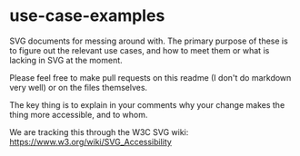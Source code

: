 # use-case-examples
SVG documents for messing around with. The primary purpose of these is to figure out the relevant use cases,
and how to meet them or what is lacking in SVG at the moment.

Please feel free to make pull requests on this readme (I don't do markdown very well) or on the files themselves.

The key thing is to explain in your comments why your change makes the thing more accessible, and to whom.

We are tracking this through the W3C SVG wiki:
https://www.w3.org/wiki/SVG_Accessibility

